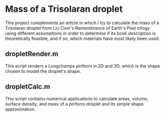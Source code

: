 # Mass of a Trisolaran droplet

This project complements an article in which I try to calculate the mass of a Trisolaran droplet from Liu Cixin's Remembrance of Earth's Past trilogy using different assumptions in order to determine if its book description is theoretically feasible, and if so, which materials have most likely been used.

## dropletRender.m
This script renders a Longchamps piriform in 2D and 3D, which is the shape chosen to model the droplet's shape.

## dropletCalc.m
This script contains numerical applications to calculate areas, volume, surface density, and mass of a piriform droplet and its simple shape approximation.